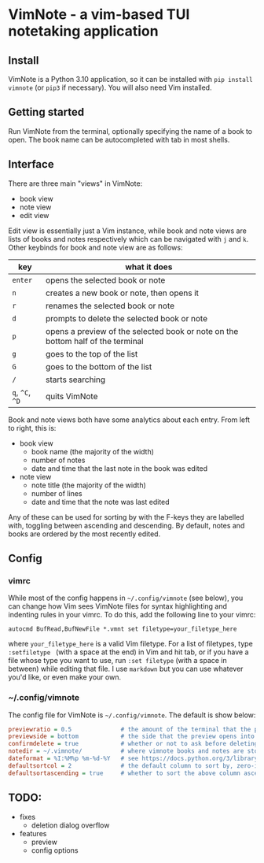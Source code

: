 # VimNote - a vim-based TUI notetaking application

## Install
VimNote is a Python 3.10 application, so it can be installed with `pip install vimnote` (or `pip3` if necessary). You will also need Vim installed.

## Getting started
Run VimNote from the terminal, optionally specifying the name of a book to open. The book name can be autocompleted with tab in most shells.

## Interface
There are three main "views" in VimNote:
- book view
- note view
- edit view

Edit view is essentially just a Vim instance, while book and note views are lists of books and notes respectively which can be navigated with `j` and `k`. Other keybinds for book and note view are as follows:

key|what it does
-|-
`enter`|opens the selected book or note
`n`|creates a new book or note, then opens it
`r`|renames the selected book or note
`d`|prompts to delete the selected book or note
`p`|opens a preview of the selected book or note on the bottom half of the terminal
`g`|goes to the top of the list
`G`|goes to the bottom of the list
`/`|starts searching
`q`, `^C`, `^D`|quits VimNote

Book and note views both have some analytics about each entry. From left to right, this is:
- book view
    - book name (the majority of the width)
    - number of notes
    - date and time that the last note in the book was edited
- note view
    - note title (the majority of the width)
    - number of lines
    - date and time that the note was last edited

Any of these can be used for sorting by with the F-keys they are labelled with, toggling between ascending and descending. By default, notes and books are ordered by the most recently edited.

## Config
### vimrc
While most of the config happens in `~/.config/vimnote` (see below), you can change how Vim sees VimNote files for syntax highlighting and indenting rules in your vimrc. To do this, add the following line to your vimrc:
```vim
autocmd BufRead,BufNewFile *.vmnt set filetype=your_filetype_here
```
where `your_filetype_here` is a valid Vim filetype. For a list of filetypes, type `:setfiletype ` (with a space at the end) in Vim and hit tab, or if you have a file whose type you want to use, run `:set filetype` (with a space in between) while editing that file. I use `markdown` but you can use whatever you'd like, or even make your own.

### ~/.config/vimnote
The config file for VimNote is `~/.config/vimnote`. The default is show below:

```ini
previewratio = 0.5              # the amount of the terminal that the preview uses
previewside = bottom            # the side that the preview opens into. allowed values: bottom, top, left, right
confirmdelete = true            # whether or not to ask before deleting
notedir = ~/.vimnote/           # where vimnote books and notes are stored
dateformat = %I:%M%p %m-%d-%Y   # see https://docs.python.org/3/library/datetime.html#strftime-and-strptime-behavior
defaultsortcol = 2              # the default column to sort by, zero-indexed
defaultsortascending = true     # whether to sort the above column ascending or descending (true or false)
```

## TODO:

- fixes
    - deletion dialog overflow
- features
    - preview
    - config options
